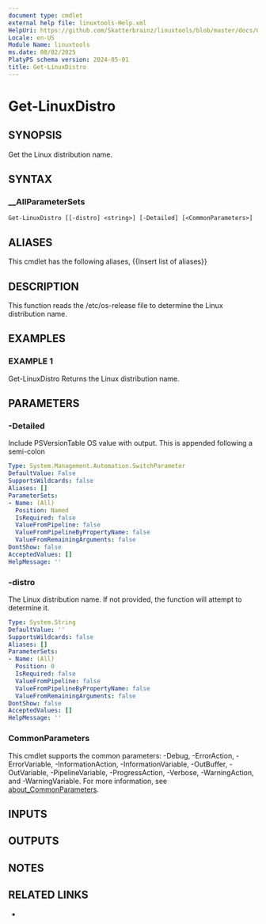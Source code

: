 ```yaml
---
document type: cmdlet
external help file: linuxtools-Help.xml
HelpUri: https://github.com/Skatterbrainz/linuxtools/blob/master/docs/Get-LinuxDistro.md
Locale: en-US
Module Name: linuxtools
ms.date: 08/02/2025
PlatyPS schema version: 2024-05-01
title: Get-LinuxDistro
---
```


# Get-LinuxDistro

## SYNOPSIS

Get the Linux distribution name.

## SYNTAX

### __AllParameterSets

```
Get-LinuxDistro [[-distro] <string>] [-Detailed] [<CommonParameters>]
```

## ALIASES

This cmdlet has the following aliases,
  {{Insert list of aliases}}

## DESCRIPTION

This function reads the /etc/os-release file to determine the Linux distribution name.

## EXAMPLES

### EXAMPLE 1

Get-LinuxDistro
Returns the Linux distribution name.

## PARAMETERS

### -Detailed

Include PSVersionTable OS value with output.
This is appended following a semi-colon

```yaml
Type: System.Management.Automation.SwitchParameter
DefaultValue: False
SupportsWildcards: false
Aliases: []
ParameterSets:
- Name: (All)
  Position: Named
  IsRequired: false
  ValueFromPipeline: false
  ValueFromPipelineByPropertyName: false
  ValueFromRemainingArguments: false
DontShow: false
AcceptedValues: []
HelpMessage: ''
```

### -distro

The Linux distribution name.
If not provided, the function will attempt to determine it.

```yaml
Type: System.String
DefaultValue: ''
SupportsWildcards: false
Aliases: []
ParameterSets:
- Name: (All)
  Position: 0
  IsRequired: false
  ValueFromPipeline: false
  ValueFromPipelineByPropertyName: false
  ValueFromRemainingArguments: false
DontShow: false
AcceptedValues: []
HelpMessage: ''
```

### CommonParameters

This cmdlet supports the common parameters: -Debug, -ErrorAction, -ErrorVariable,
-InformationAction, -InformationVariable, -OutBuffer, -OutVariable, -PipelineVariable,
-ProgressAction, -Verbose, -WarningAction, and -WarningVariable. For more information, see
[about_CommonParameters](https://go.microsoft.com/fwlink/?LinkID=113216).

## INPUTS

## OUTPUTS

## NOTES

## RELATED LINKS

- [](https://github.com/Skatterbrainz/linuxtools/blob/master/docs/Get-LinuxDistro.md)
